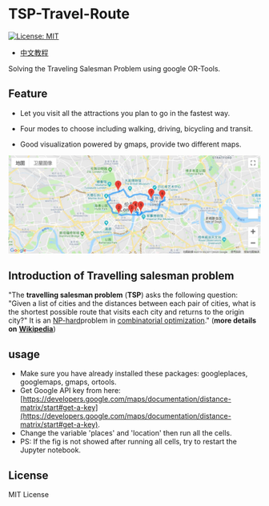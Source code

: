 # TSP-Travel-Route

[![License: MIT](https://img.shields.io/badge/License-MIT-yellow.svg)](https://opensource.org/licenses/MIT)

* [中文教程](https://luochang.ink/2019/04/09/%E7%94%A8Jupyter-notebook%E8%A7%84%E5%88%92%E6%97%85%E8%A1%8C%E8%B7%AF%E7%BA%BF/)

Solving the Traveling Salesman Problem using google OR-Tools.

## Feature

* Let you visit all the attractions you plan to go in the fastest way.

* Four modes to choose including walking, driving, bicycling and transit.

* Good visualization powered by gmaps, provide two different maps.

![route showed on the map](googlemap.JPG)

## Introduction of Travelling salesman problem

"The **travelling salesman problem** (**TSP**) asks the following question: "Given a list of cities and the distances between each pair of cities, what is the shortest possible route that visits each city and returns to the origin city?" It is an [NP-hard](https://en.wikipedia.org/wiki/NP-hardness)problem in [combinatorial optimization](https://en.wikipedia.org/wiki/Combinatorial_optimization)." (**more details on** [**Wikipedia**](https://en.wikipedia.org/wiki/Travelling_salesman_problem))

## usage

* Make sure you have already installed these packages: googleplaces, googlemaps, gmaps, ortools.
* Get Google API key from here: [https://developers.google.com/maps/documentation/distance-matrix/start#get-a-key](https://developers.google.com/maps/documentation/distance-matrix/start#get-a-key).
* Change the variable 'places' and 'location' then run all the cells.
* PS: If the fig is not showed after running all cells, try to restart the Jupyter notebook.

## License
MIT License
